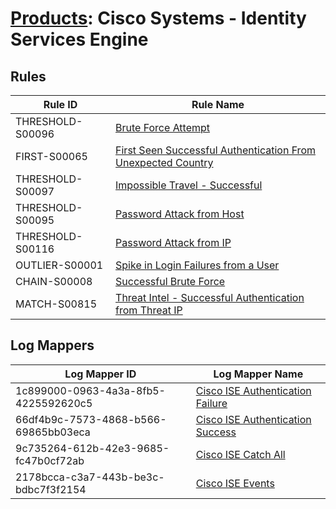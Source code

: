 # [Products](README.md): Cisco Systems - Identity Services Engine

## Rules

|Rule ID|Rule Name|
|----|----|
|THRESHOLD-S00096|[Brute Force Attempt](../rules/THRESHOLD-S00096.md)|
|FIRST-S00065|[First Seen Successful Authentication From Unexpected Country](../rules/FIRST-S00065.md)|
|THRESHOLD-S00097|[Impossible Travel - Successful](../rules/THRESHOLD-S00097.md)|
|THRESHOLD-S00095|[Password Attack from Host](../rules/THRESHOLD-S00095.md)|
|THRESHOLD-S00116|[Password Attack from IP](../rules/THRESHOLD-S00116.md)|
|OUTLIER-S00001|[Spike in Login Failures from a User](../rules/OUTLIER-S00001.md)|
|CHAIN-S00008|[Successful Brute Force](../rules/CHAIN-S00008.md)|
|MATCH-S00815|[Threat Intel - Successful Authentication from Threat IP](../rules/MATCH-S00815.md)|


## Log Mappers

|Log Mapper ID|Log Mapper Name|
|----|----|
|1c899000-0963-4a3a-8fb5-4225592620c5|[Cisco ISE Authentication Failure](../mappings/1c899000-0963-4a3a-8fb5-4225592620c5.md)|
|66df4b9c-7573-4868-b566-69865bb03eca|[Cisco ISE Authentication Success](../mappings/66df4b9c-7573-4868-b566-69865bb03eca.md)|
|9c735264-612b-42e3-9685-fc47b0cf72ab|[Cisco ISE Catch All](../mappings/9c735264-612b-42e3-9685-fc47b0cf72ab.md)|
|2178bcca-c3a7-443b-be3c-bdbc7f3f2154|[Cisco ISE Events](../mappings/2178bcca-c3a7-443b-be3c-bdbc7f3f2154.md)|


